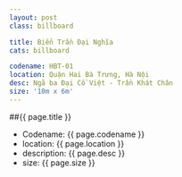 ```yaml
---
layout: post
class: billboard

title: Biển Trần Đại Nghĩa
cats: billboard

codename: HBT-01
location: Quận Hai Bà Trưng, Hà Nội
desc: Ngã ba Đại Cồ Việt - Trần Khát Chân
size: '10m x 6m'
---
```


##{{ page.title }}
- Codename: {{ page.codename }}
- location: {{ page.location }}
- description: {{ page.desc }}
- size: {{ page.size }}